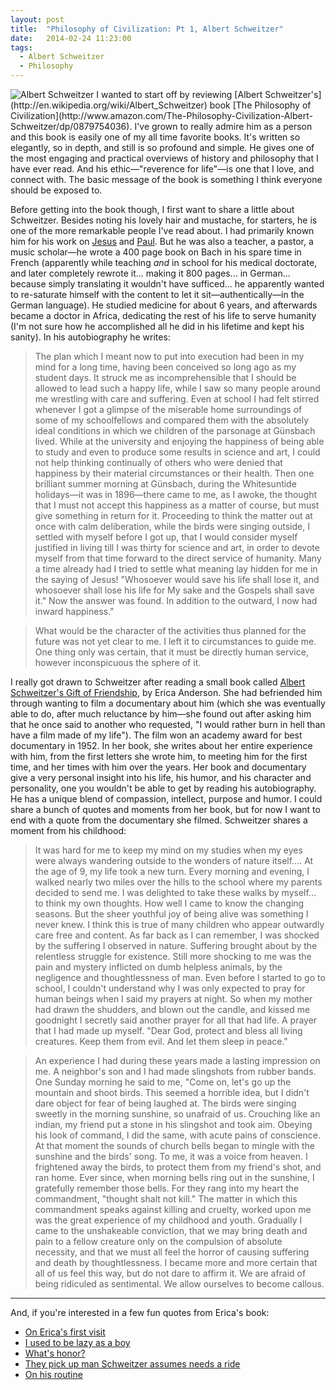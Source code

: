 ```yaml
---
layout: post
title:  "Philosophy of Civilization: Pt 1, Albert Schweitzer"
date:   2014-02-24 11:23:00
tags:
  - Albert Schweitzer
  - Philosophy
---
```


<img alt="Albert Schweitzer" title="Albert Schweitzer (1875-1965)" src="{{ 'Albert_Schweitzer_1952.jpg' | asset_path }}" class="alignleft" />
I wanted to start off by reviewing [Albert Schweitzer's](http://en.wikipedia.org/wiki/Albert_Schweitzer) book [The Philosophy of Civilization](http://www.amazon.com/The-Philosophy-Civilization-Albert-Schweitzer/dp/0879754036). I've grown to really admire him as a person and this book is easily one of my all time favorite books. It's written so elegantly, so in depth, and still is so profound and simple. He gives one of the most engaging and practical overviews of history and philosophy that I have ever read. And his ethic—"reverence for life"—is one that I love, and connect with. The basic message of the book is something I think everyone should be exposed to.

Before getting into the book though, I first want to share a little about Schweitzer. Besides noting his lovely hair and mustache, for starters, he is one of the more remarkable people I've read about. I had primarily known him for his work on [Jesus](http://www.amazon.com/quest-historical-Jesus-critical-progress-ebook/dp/B00CE1PB1Q/) and [Paul](http://www.amazon.com/Mysticism-Apostle-Albert-Schweitzer-Library/dp/0801860989). But he was also a teacher, a pastor, a music scholar—he wrote a 400 page book on Bach in his spare time in French (apparently while teaching *and* in school for his medical doctorate, and later completely rewrote it... making it 800 pages... in German... because simply translating it wouldn't have sufficed... he apparently wanted to re-saturate himself with the content to let it sit—authentically—in the German language). He studied medicine for about 6 years, and afterwards became a doctor in Africa, dedicating the rest of his life to serve humanity (I'm not sure how he accomplished all he did in his lifetime and kept his sanity). In his autobiography he writes:

> The plan which I meant now to put into execution had been in my mind for a long time, having been conceived so long ago as my student days. It struck me as incomprehensible that I should be allowed to lead such a happy life, while I saw so many people around me wrestling with care and suffering. Even at school I had felt stirred whenever I got a glimpse of the miserable home surroundings of some of my schoolfellows and compared them with the absolutely ideal conditions in which we children of the parsonage at Günsbach lived. While at the university and enjoying the happiness of being able to study and even to produce some results in science and art, I could not help thinking continually of others who were denied that happiness by their material circumstances or their health. Then one brilliant summer morning at Günsbach, during the Whitesuntide holidays—it was in 1896—there came to me, as I awoke, the thought that I must not accept this happiness as a matter of course, but must give something in return for it. Proceeding to think the matter out at once with calm deliberation, while the birds were singing outside, I settled with myself before I got up, that I would consider myself justified in living till I was thirty for science and art, in order to devote myself from that time forward to the direct service of humanity. Many a time already had I tried to settle what meaning lay hidden for me in the saying of Jesus! "Whosoever would save his life shall lose it, and whosoever shall lose his life for My sake and the Gospels shall save it." Now the answer was found. In addition to the outward, I now had inward happiness."

> What would be the character of the activities thus planned for the future was not yet clear to me. I left it to circumstances to guide me. One thing only was certain, that it must be directly human service, however inconspicuous the sphere of it.

I really got drawn to Schweitzer after reading a small book called [Albert Schweitzer's Gift of Friendship](http://www.amazon.com/Albert-Schweitzers-friendship-Erica-Anderson/dp/B00005VBZH/), by Erica Anderson. She had befriended him through wanting to film a documentary about him (which she was eventually able to do, after much reluctance by him—she found out after asking him that he once said to another who requested, "I would rather burn in hell than have a film made of my life"). The film won an academy award for best documentary in 1952. In her book, she writes about her entire experience with him, from the first letters she wrote him, to meeting him for the first time, and her times with him over the years. Her book and documentary give a very personal insight into his life, his humor, and his character and personality, one you wouldn't be able to get by reading his autobiography. He has a unique blend of compassion, intellect, purpose and humor. I could share a bunch of quotes and moments from her book, but for now I want to end with a quote from the documentary she filmed. Schweitzer shares a moment from his childhood:

> It was hard for me to keep my mind on my studies when my eyes were always wandering outside to the wonders of nature itself....  At the age of 9, my life took a new turn. Every morning and evening, I walked nearly two miles over the hills to the school where my parents decided to send me. I was delighted to take these walks by myself... to think my own thoughts. How well I came to know the changing seasons. But the sheer youthful joy of being alive was something I never knew. I think this is true of many children who appear outwardly care free and content. As far back as I can remember, I was shocked by the suffering I observed in nature. Suffering brought about by the relentless struggle for existence. Still more shocking to me was the pain and mystery inflicted on dumb helpless animals, by the negligence and thoughtlessness of man. Even before I started to go to school, I couldn't understand why I was only expected to pray for human beings when I said my prayers at night. So when my mother had drawn the shudders, and blown out the candle, and kissed me goodnight I secretly said another prayer for all that had life. A prayer that I had made up myself. "Dear God, protect and bless all living creatures. Keep them from evil. And let them sleep in peace."

> An experience I had during these years made a lasting impression on me. A neighbor's son and I had made slingshots from rubber bands. One Sunday morning he said to me, "Come on, let's go up the mountain and shoot birds. This seemed a horrible idea, but I didn't dare object for fear of being laughed at. The birds were singing sweetly in the morning sunshine, so unafraid of us. Crouching like an indian, my friend put a stone in his slingshot and took aim. Obeying his look of command, I did the same, with acute pains of conscience. At that moment the sounds of church bells began to mingle with the sunshine and the birds' song. To me, it was a voice from heaven. I frightened away the birds, to protect them from my friend's shot, and ran home. Ever since, when morning bells ring out in the sunshine, I gratefully remember those bells. For they rang into my heart the commandment, "thought shalt not kill." The matter in which this commandment speaks against killing and cruelty, worked upon me was the great experience of my childhood and youth. Gradually I came to the unshakeable conviction, that we may bring death and pain to a fellow creature only on the compulsion of absolute necessity, and that we must all feel the horror of causing suffering and death by thoughtlessness. I became more and more certain that all of us feel this way, but do not dare to affirm it. We are afraid of being ridiculed as sentimental. We allow ourselves to become callous. 

*** 
And, if you're interested in a few fun quotes from Erica's book:

* <a href="https://www.evernote.com/pub/view/wejrowski/bw-quotes/a6f3e4dc-6aa8-4eaa-b1ca-a4f59409aa1e?locale=en" target="_blank">On Erica's first visit</a>
* <a href="https://www.evernote.com/pub/view/wejrowski/bw-quotes/8e8d1818-79a4-4ab8-a7cb-a9ee86932d08?locale=en" target="_blank">I used to be lazy as a boy</a>
* <a href="https://www.evernote.com/pub/view/wejrowski/bw-quotes/ed9c8b96-f585-48ce-b482-ff236d1a6ff2?locale=en" target="_blank">What's honor?</a>
* <a href="https://www.evernote.com/pub/view/wejrowski/bw-quotes/6af4ffe4-41b8-49ec-92fc-da5552816a01?locale=en" target="_blank">They pick up man Schweitzer assumes needs a ride</a>
* <a href="https://www.evernote.com/pub/view/wejrowski/bw-quotes/8b14c990-cadc-4a91-a441-efe63f16d5a6?locale=en" target="_blank">On his routine</a>
